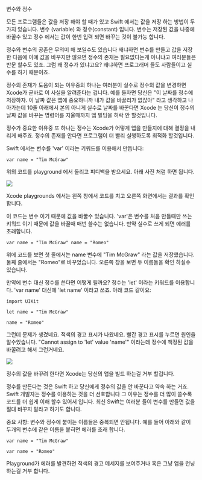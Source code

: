 변수와 정수

모든 프로그램들은 값을 저장 해야 할 때가 있고 Swift 에서는 값을 저장 하는 방법이 두가지 있습니다. 변수 (variable) 와 정수(constant) 입니다. 변수는 저장된 값을 나중에 바꿀수 있고 정수 에서는 값이 한번 입력 되면 바꾸는 것이 불가능 합니다.

정수와 변수의 공존은 무의미 해 보일수도 있습니다 왜냐하면 변수를 만들고 값을 저장한 다음에 아예 값을 바꾸지만 않으면 정수의 존재는 필요없다는게 아니냐고 여러분들은 반문 할수도 있죠. 그럼 왜 정수가 있냐고요? 왜냐하면 프로그래머 들도 사람들이고 실수를 하기 때문이죠. 

정수의 존재가 도움이 되는 이유중의 하나는 여러분이 실수로 정수의 값을 변경하면 Xcode가 곧바로 이 사실을 알려준다는 겁니다. 예를 들자면 당신은 "이 날짜를 정수에 저장하자. 이 날짜 값은 앱에 중요하니까 내가 값을 바꿀리가 없잖아" 라고 생각하고 나아가는데 10줄 아래에서 본의 아니게 실수로 날짜를 바꾼다면 Xcode 는 당신이 정수의 날짜 값을 바꾸는 명령어를 지울때까지 엡 빌딩을 허락 안 할것입니다.

정수가 중요한 이유중 또 하나는 정수는 Xcode가 어떻게 앱을 만들지에 대해 결정을 내리게 해주죠. 정수의 존재를 안다면 프로그램이 더 빨리 실행하도록 최적화 할것입니다.

Swift 에서는 변수를 'var' 이라는 키워드를 이용해서 만듭니다: 

`var name = "Tim McGraw"`

위의 코드를 playground 에서 돌리고 피디백을 받으세요. 아래 사진 처럼 하면 됩니다.

![](https://github.com/twostraws/HWSTranslation/blob/master/kr/0-2.png)

Xcode playgrounds 에서는 왼쪽 창에서 코드를 치고 오른쪽 화면에서는 결과를 확인 합니다.

이 코드는 변수 이기 때문에 값을 바꿀수 있습니다. 'var'은 변수를 처음 만들때만 쓰는 키워드 이기 때문에 값을 바꿀때 매번 쓸수는 없습니다. 만약 실수로 쓰게 되면 에러를 초래합니다.

`var name = "Tim McGraw"
name = "Romeo"`

위에 코드를 보면 첫 줄에서는 name 변수에 "Tim McGraw" 라는 값을 저장했습니다. 둘째 줄에서는 "Romeo"로 바꾸었습니다. 오른쪽 창을 보면 두 이름들을 확인 하실수 있습니다.

만약에 변수 대신 정수를 쓴다면 어떻게 될까요? 정수는 'let' 이라는 키워드를 이용합니다. 'var name' 대신에 'let name' 이라고 쓰죠. 아래 코드 같이요:

`import UIKit`

`let name = "Tim McGraw"`

`name = "Romeo"`

그런데 문제가 생겼네요. 적색의 경고 표시가 나왔네요. 빨간 경고 표시를 누르면 원인을 알수있습니다. "Cannot assign to 'let' value 'name'" 이라는데 정수에 책정된 값을 바꿀려고 해서 그런거네요. 

![](https://github.com/twostraws/HWSTranslation/blob/master/kr/0-3.png)

정수의 값을 바꾸려 한다면 Xcode는 당신의 앱을 빌드 하는걸 거부 할겁니다.

정수를 만든다는 것은 Swift 하고 당신에게 정수의 값을 안 바꾼다고 약속 하는 거죠. Swift 개발자는 정수를 이용하는 것을 더 선호합니다 그 이유는 정수를 더 많이 쓸수록 코드를 더 쉽게 이해 할수 있어서 입니다. 최신 Swift는 여러분 들이 변수를 만들면 값을 절대 바꾸지 말라고 하기도 합니다.

중요 사항: 변수와 정수에 붙이는 이름들은 중복되면 안됩니다. 예를 들어 아래와 같이 두개의 변수에 같은 이름을 붙히면 에러를 초래 합니다.

`var name = "Tim McGraw"`

`var name = "Romeo"`

Playground가 에러를 발견하면 적색의 경고 메세지를 보여주거나 혹은 그냥 앱을 런닝 하는걸 거부 합니다.